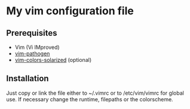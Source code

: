My vim configuration file
=========================

Prerequisites
-------------
- Vim (Vi IMproved)
- [vim-pathogen](https://github.com/tpope/vim-pathogen)
- [vim-colors-solarized](https://github.com/altercation/vim-colors-solarized) (optional)
 
Installation
------------
Just copy or link the file either to ~/.vimrc or to /etc/vim/vimrc for global use. If necessary change the runtime, filepaths or the colorscheme.
